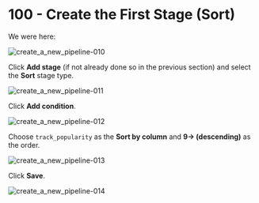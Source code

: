 # 100 - Create the First Stage (Sort)

We were here:

![create_a_new_pipeline-010](https://github.com/user-attachments/assets/0b58aed3-3a65-48d6-888b-95de6e62a80b)

Click **Add stage** (if not already done so in the previous section) and select the **Sort** stage type.

![create_a_new_pipeline-011](https://github.com/user-attachments/assets/4655f414-25d0-463f-87b9-a27ec5c02250)

Click **Add condition**.

![create_a_new_pipeline-012](https://github.com/user-attachments/assets/501b7103-1d46-487d-a71e-3e1f74bf30dc)

Choose ```track_popularity``` as the **Sort by column** and **9-> (descending)** as the order.

![create_a_new_pipeline-013](https://github.com/user-attachments/assets/3ec1c451-d229-4de5-a4f2-eccd651346f3)

Click **Save**.

![create_a_new_pipeline-014](https://github.com/user-attachments/assets/68016faa-24e9-4b6f-9bbf-326c3a42d0bc)
